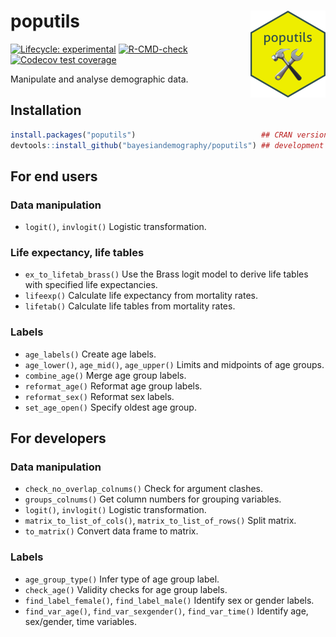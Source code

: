 
<!-- README.md is generated from README.Rmd. Please edit that file -->

# poputils <img src="man/figures/logo.png" align="right" height="139" alt="" />

<!-- badges: start -->

[![Lifecycle:
experimental](https://img.shields.io/badge/lifecycle-experimental-orange.svg)](https://lifecycle.r-lib.org/articles/stages.html#experimental)
[![R-CMD-check](https://github.com/bayesiandemography/poputils/actions/workflows/R-CMD-check.yaml/badge.svg)](https://github.com/bayesiandemography/poputils/actions/workflows/R-CMD-check.yaml)
[![Codecov test
coverage](https://codecov.io/gh/bayesiandemography/poputils/branch/main/graph/badge.svg)](https://app.codecov.io/gh/bayesiandemography/poputils?branch=main)
<!-- badges: end -->

Manipulate and analyse demographic data.

## Installation

``` r
install.packages("poputils")                            ## CRAN version
devtools::install_github("bayesiandemography/poputils") ## development version
```

## For end users

### Data manipulation

-   `logit()`, `invlogit()` Logistic transformation.

### Life expectancy, life tables

-   `ex_to_lifetab_brass()` Use the Brass logit model to derive life
    tables with specified life expectancies.
-   `lifeexp()` Calculate life expectancy from mortality rates.
-   `lifetab()` Calculate life tables from mortality rates.

### Labels

-   `age_labels()` Create age labels.
-   `age_lower()`, `age_mid()`, `age_upper()` Limits and midpoints of
    age groups.
-   `combine_age()` Merge age group labels.
-   `reformat_age()` Reformat age group labels.
-   `reformat_sex()` Reformat sex labels.
-   `set_age_open()` Specify oldest age group.

## For developers

### Data manipulation

-   `check_no_overlap_colnums()` Check for argument clashes.
-   `groups_colnums()` Get column numbers for grouping variables.
-   `logit()`, `invlogit()` Logistic transformation.
-   `matrix_to_list_of_cols()`, `matrix_to_list_of_rows()` Split matrix.
-   `to_matrix()` Convert data frame to matrix.

### Labels

-   `age_group_type()` Infer type of age group label.
-   `check_age()` Validity checks for age group labels.
-   `find_label_female()`, `find_label_male()` Identify sex or gender
    labels.
-   `find_var_age()`, `find_var_sexgender()`, `find_var_time()` Identify
    age, sex/gender, time variables.

